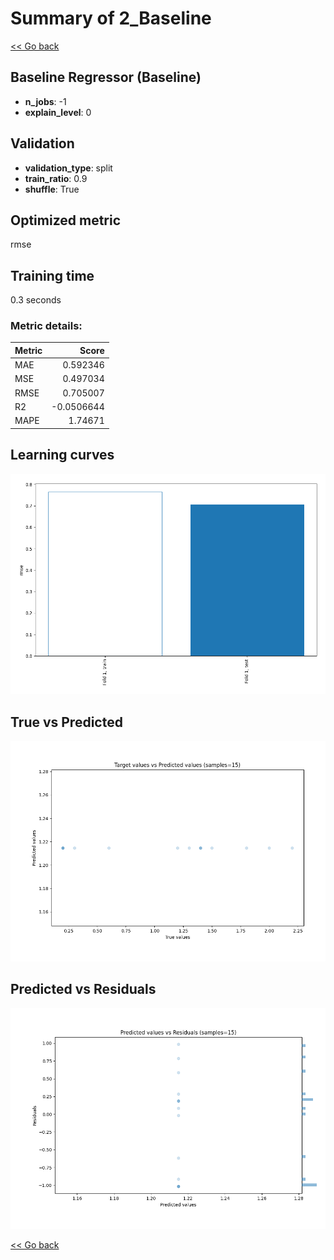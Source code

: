 # Summary of 2_Baseline

[<< Go back](../README.md)


## Baseline Regressor (Baseline)
- **n_jobs**: -1
- **explain_level**: 0

## Validation
 - **validation_type**: split
 - **train_ratio**: 0.9
 - **shuffle**: True

## Optimized metric
rmse

## Training time

0.3 seconds

### Metric details:
| Metric   |      Score |
|:---------|-----------:|
| MAE      |  0.592346  |
| MSE      |  0.497034  |
| RMSE     |  0.705007  |
| R2       | -0.0506644 |
| MAPE     |  1.74671   |



## Learning curves
![Learning curves](learning_curves.png)
## True vs Predicted

![True vs Predicted](true_vs_predicted.png)


## Predicted vs Residuals

![Predicted vs Residuals](predicted_vs_residuals.png)



[<< Go back](../README.md)
